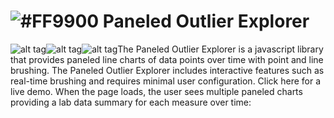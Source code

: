 # ![#FF9900](https://placehold.it/25x50/FF9900/000000?text=+) Paneled Outlier Explorer




![alt tag](https://im2.ezgif.com/tmp/ezgif-2-4f0a669509.png)![alt tag](https://im2.ezgif.com/tmp/ezgif-2-dbd1f3242f.png)![alt tag](https://im2.ezgif.com/tmp/ezgif-2-a60b495e85.gif)The Paneled Outlier Explorer is a javascript library that provides paneled line charts of data points over time with point and line brushing. The Paneled Outlier Explorer includes interactive features such as real-time brushing and requires minimal user configuration. Click here for a live demo. When the page loads, the user sees multiple paneled charts providing a lab data summary for each measure over time:

